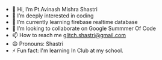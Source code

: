 - 👋 Hi, I’m Pt.Avinash Mishra Shastri
- 👀 I’m deeply interested in coding
- 🌱 I’m currently learning firebase realtime database
- 💞️ I’m looking to collaborate on Google Summmer Of Code
- 📫 How to reach me glitch.shastri@gmail.com
- 😄 Pronouns: Shastri
- ⚡ Fun fact: I'm learning In Club at my school.

<!---
founder0techsolvy/founder0techsolvy is a ✨ special ✨ repository because its `README.md` (this file) appears on your GitHub profile.
You can click the Preview link to take a look at your changes.
--->
